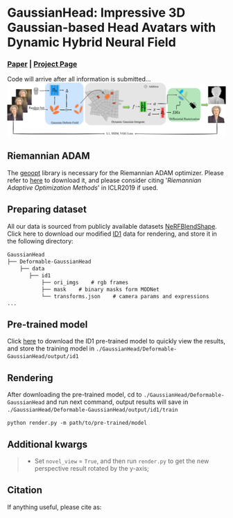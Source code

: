 # GaussianHead: Impressive 3D Gaussian-based Head Avatars with Dynamic Hybrid Neural Field
### [Paper]() | [Project Page]() 
Code will arrive after all information is submitted...
![](assets/overview.png)

## Riemannian ADAM
The [geoopt](https://github.com/geoopt/geoopt) library is necessary for the Riemannian ADAM optimizer. Please refer to [here](https://github.com/geoopt/geoopt) to download it, and please consider citing '*Riemannian Adaptive Optimization Methods*' in ICLR2019 if used.

## Preparing dataset
All our data is sourced from publicly available datasets [NeRFBlendShape](https://drive.google.com/drive/folders/1OiUvo7vHekVpy67Nuxnh3EuJQo7hlSq1?usp=sharing). Click here to download our modified [ID1]() data for rendering, and store it in the following directory:

```
GaussianHead
├── Deformable-GaussianHead
    ├── data
       ├── id1
           ├── ori_imgs    # rgb frames
           ├── mask    # binary masks form MODNet
           └── transforms.json    # camera params and expressions
...
```

## Pre-trained model
Click [here]() to download the ID1 pre-trained model to quickly view the results, and store the training model in `./GaussianHead/Deformable-GaussianHead/output/id1`

## Rendering
After downloading the pre-trained model, cd to `./GaussianHead/Deformable-GaussianHead` and run next command, output results will save in `./GaussianHead/Deformable-GaussianHead/output/id1/train`
```
python render.py -m path/to/pre-trained/model
```

## Additional kwargs
>- Set `novel_view` = `True`, and then run  `render.py` to get the new perspective result rotated by the y-axis; 

## Citation
If anything useful, please cite as:
